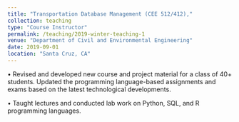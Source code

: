 ```yaml
---
title: "Transportation Database Management (CEE 512/412),"
collection: teaching
type: "Course Instructor"
permalink: /teaching/2019-winter-teaching-1
venue: "Department of Civil and Environmental Engineering"
date: 2019-09-01
location: "Santa Cruz, CA"
---
```


• Revised and developed new course and project material for a class of 40+ students. Updated the
programming language-based assignments and exams based on the latest technological developments.


• Taught lectures and conducted lab work on Python, SQL, and R programming languages.

